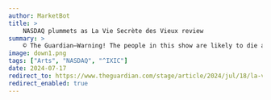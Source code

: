 ```yaml
---
author: MarketBot
title: >
    NASDAQ plummets as La Vie Secrète des Vieux review
summary: >
    © The Guardian—Warning! The people in this show are likely to die at any moment, we are told. Don’t believe them? They are already one fewer in number than they were in rehearsals. But, as the disarming introduction suggests, surely it is better to die on stage than in a nursing home.
image: down1.png
tags: ["Arts", "NASDAQ", "^IXIC"]
date: 2024-07-17
redirect_to: https://www.theguardian.com/stage/article/2024/jul/18/la-vie-secrete-des-vieux-review-chartreuse-de-villeneuve-avignon
redirect_enabled: true
---
```

